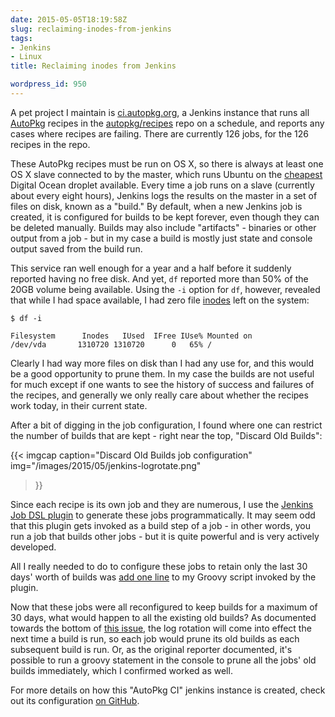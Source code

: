 ```yaml
---
date: 2015-05-05T18:19:58Z
slug: reclaiming-inodes-from-jenkins
tags:
- Jenkins
- Linux
title: Reclaiming inodes from Jenkins

wordpress_id: 950
---
```


<!-- [![Jenkins.sh-600x600](images/2015/05/Jenkins.sh-600x600-232x300.png)](images/2015/05/Jenkins.sh-600x600.png)
 -->
A pet project I maintain is [ci.autopkg.org](http://ci.autopkg.org), a Jenkins instance that runs all [AutoPkg](https://github.com/autopkg/autopkg) recipes in the [autopkg/recipes](https://github.com/autopkg/recipes) repo on a schedule, and reports any cases where recipes are failing. There are currently 126 jobs, for the 126 recipes in the repo.

These AutoPkg recipes must be run on OS X, so there is always at least one OS X slave connected to by the master, which runs Ubuntu on the [cheapest](https://www.digitalocean.com/pricing/) Digital Ocean droplet available. Every time a job runs on a slave (currently about every eight hours), Jenkins logs the results on the master in a set of files on disk, known as a "build." By default, when a new Jenkins job is created, it is configured for builds to be kept forever, even though they can be deleted manually. Builds may also include "artifacts" - binaries or other output from a job - but in my case a build is mostly just state and console output saved from the build run.

This service ran well enough for a year and a half before it suddenly reported having no free disk. And yet, `df` reported more than 50% of the 20GB volume being available. Using the `-i` option for `df`, however, revealed that while I had space available, I had zero file [inodes](http://en.wikipedia.org/wiki/Inode) left on the system:

```
$ df -i

Filesystem      Inodes   IUsed  IFree IUse% Mounted on
/dev/vda       1310720 1310720      0   65% /
```

Clearly I had way more files on disk than I had any use for, and this would be a good opportunity to prune them. In my case the builds are not useful for much except if one wants to see the history of success and failures of the recipes, and generally we only really care about whether the recipes work today, in their current state.

After a bit of digging in the job configuration, I found where one can restrict the number of builds that are kept - right near the top, "Discard Old Builds":

{{< imgcap
    caption="Discard Old Builds job configuration"
    img="/images/2015/05/jenkins-logrotate.png"
>}}

<!-- [caption id="attachment_954" align="aligncenter" width="540"][![Discard Old Builds job configuration](images/2015/05/jenkins-logrotate-1024x746.png)](images/2015/05/jenkins-logrotate.png) Discard Old Builds job configuration[/caption]
 -->
Since each recipe is its own job and they are numerous, I use the [Jenkins Job DSL plugin](https://wiki.jenkins-ci.org/display/JENKINS/Job+DSL+Plugin) to generate these jobs programmatically. It may seem odd that this plugin gets invoked as a build step of a job - in other words, you run a job that builds other jobs - but it is quite powerful and is very actively developed.

All I really needed to do to configure these jobs to retain only the last 30 days' worth of builds was [add one line](https://github.com/timsutton/autopkg-ci/blob/b0ecde619fb13b9d3c375911cde35bb82c731c9b/seed/seed_dsl.groovy#L12) to my Groovy script invoked by the plugin.

Now that these jobs were all reconfigured to keep builds for a maximum of 30 days, what would happen to all the existing old builds? As documented towards the bottom of [this issue](https://issues.jenkins-ci.org/browse/JENKINS-13039), the log rotation will come into effect the next time a build is run, so each job would prune its old builds as each subsequent build is run. Or, as the original reporter documented, it's possible to run a groovy statement in the console to prune all the jobs' old builds immediately, which I confirmed worked as well.

For more details on how this "AutoPkg CI" jenkins instance is created, check out its configuration [on GitHub](https://github.com/timsutton/autopkg-ci).

